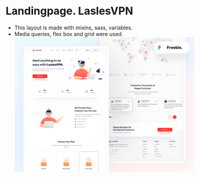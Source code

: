 # Landingpage. LaslesVPN
* This layout is made with mixins, sass, variables. 
* Media queries, flex box and grid were used.
![](https://github.com/nikitalugovskih/Landingpage_LaslesVPN/blob/main/Preview_VPN.jpg)
